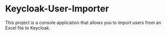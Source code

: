 # Keycloak-User-Importer
This project is a console application that allows you to import users from an Excel file to Keycloak.
